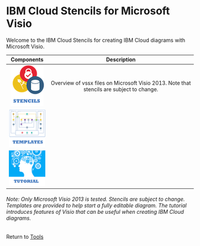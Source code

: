 # IBM Cloud Stencils for Microsoft Visio

Welcome to the IBM Cloud Stencils for creating IBM Cloud diagrams with Microsoft Visio.  

| Components | Description |
| :---: | :---: |
| [![Stencils](images/stencils_icon.png)](components/stencils.md) | Overview of vssx files on Microsoft Visio 2013.  Note that stencils are subject to change. | 
| [![Templates](images/templates_icon.png)](components/templates.md) | |
| [![Tutorial](images/tutorial_icon.png)](components/tutorial.md) | |

###### Note: Only Microsoft Visio 2013 is tested.  Stencils are subject to change.  Templates are provided to help start a fully editable diagram.  The tutorial introduces features of Visio that can be useful when creating IBM Cloud diagrams.

Return to [Tools](/README.md) 
